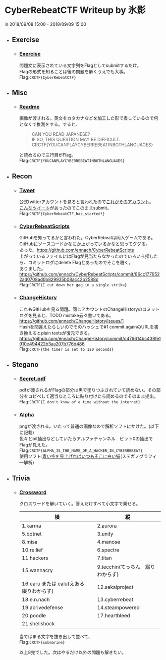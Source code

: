 # CyberRebeatCTF  Writeup by 氷影
  in 2018/09/08 15:00 - 2018/09/09 15:00
* ## Exercise
    * ### [Exercise](https://cyberrebeat.adctf.online/ja/contests/2/problems/16)  
        問題文に表示されている文字列をFlagとしてsubmitするだけ。  
        Flagの形式を知ることは後の問題を解くうえでも大事。  
        Flag:`CRCTF{CyberRebeatCTF}`
 
* ## Misc
    * ### [Readme](https://cyberrebeat.adctf.online/ja/contests/2/problems/5/problem_attachments/10)
        画像が渡される。英文をカタカナなどを加工した形で表しているので何となくで推測をする。すると、
        >CAN YOU READ JAPANESE?  
        >IF SO, THIS QUESTION MAY BE DIFFICULT.  
        >CRCTF{YOUCANPLAYCYBERREBEATINBOTHLANGUAGES}   
  
        と読めるので三行目がFlag。  
        Flag:`CRCTF{YOUCANPLAYCYBERREBEATINBOTHLANGUAGES}`
  
* ## Recon
    * ### [Tweet](https://cyberrebeat.adctf.online/ja/contests/2/problems/18)
        公式twitterアカウントを見ろと言われたので[これがそのアカウント](https://cyberrebeat.adctf.online/ja/contests/2/problems/18)。  
        [こんなツイート](https://twitter.com/CyberRebeat/status/1038306822602416128)があったのでこのままsubmit。　　
        Flag:`CRCTF{CyberRebeatCTF_has_started!}`
  
    * ### [CyberRebeatScripts](https://cyberrebeat.adctf.online/ja/contests/2/problems/19)  
        GitHubを知ってるかと言われた。CyberRebeatは同人ゲームである。GitHubにソースコードかなにか上がっているかなと思ってググる。  
        あった。<https://github.com/ennach/CyberRebeatScripts>   
        上がっているファイルにはFlagが見当たらなかったのでいろいろ探したら、コミットログにdelete Flagとあったのでそこを覗く。  
        ありました。<https://github.com/ennach/CyberRebeatScripts/commit/86cc1779522ad0708ad0b829935b08ac42b2588d>  
        Flag:`CRCTF{I cut down her gag in a single strike}`
  
    * ### [ChangeHistory](https://cyberrebeat.adctf.online/ja/contests/2/problems/21)
        これもGitHubを見る問題。同じアカウントのChangeHistoryのコミットログを見ると、TODO mistake云々書いてある。  
        <https://github.com/ennach/ChangeHistory/issues/1>   
        Hashを間違えたらしいのでそのハッシュで#1 commit againのURLを書き換えるとplain textsが復元できる。  
        <https://github.com/ennach/ChangeHistory/commit/c476614bc439fe1910e494422b3aa207b776d486>  
        Flag:`CRCTF{the timer is set to 120 seconds}`
  
* ## Stegano
    * ### [Secret.pdf](https://cyberrebeat.adctf.online/ja/contests/2/problems/6)
        pdfが渡されるがFlagの部分は黒で塗りつぶされていて読めない。その部分をコピペして適当なところに貼り付けたら読めるのでそのまま提出。  
        Flag:`CRCTF{I don't know of a time without the internet}`
  
    * ### [Alpha](https://cyberrebeat.adctf.online/ja/contests/2/problems/7)
        pngが渡される。いたって普通の画像なので解析ソフトにかけた。(以下に記載)  
        色々とbit抽出などしていたらアルファチャンネル　ビット0の抽出でFlagが見えた。  
        Flag:`CRCTF{ALPHA_IS_THE_NAME_OF_A_HACKER_IN_CYBERREBEAT}`  
        使用ソフト:[青い空を見上げればいつもそこに白い猫](https://digitaltravesia.jp/usamimihurricane/webhelp/_RESOURCE/MenuItem/another/anotherAoZoraSiroNeko.html)(ステガノグラフィ―解析)
* ## Trivia
    * ### [Crossword](https://cyberrebeat.adctf.online/ja/contests/2/problems/17)
        クロスワードを解いていく。答えだけすべて小文字で乗せる。 
        
        |横|縦|
        |---|---|
        |1.karma|2.aurora|  
        |5.botnet|3.unity|  
        |8.misa|4.manose|  
        |10.re:lief|6.spectre|  
        |11.hackers|7.titan|  
        |15.wannacry|9.tecchin(てっちん　綴りわからず)|  
        |16.earu または ealu(えある　綴りわからず)|12.sekaiproject|  
        |18.e.n.nach|13.cyberrebeat|  
        |19.acrivedefense|14.steampowered|  
        |20.poodle|17.heartbleed|  
        |21.shellshock||  
  
        当てはまる文字を抜き出して並べて、  
        Flag:`CRCTF{submarine}`  
          
        以上8完でした。次はやるだけ以外の問題も解きたい。
